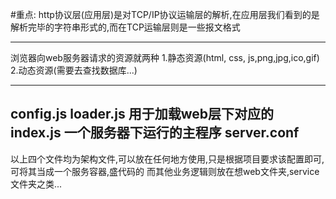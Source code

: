 #重点:
http协议层(应用层)是对TCP/IP协议运输层的解析,在应用层我们看到的是解析完毕的字符串形式的,而在TCP运输层则是一些报文格式


----------------
浏览器向web服务器请求的资源就两种
1.静态资源(html, css, js,png,jpg,ico,gif)
2.动态资源(需要去查找数据库...)

---------------------------
config.js 
loader.js  用于加载web层下对应的
index.js   一个服务器下运行的主程序
server.conf
------------
以上四个文件均为架构文件,可以放在任何地方使用,只是根据项目要求该配置即可,可将其当成一个服务容器,盛代码的
而其他业务逻辑则放在想web文件夹,service文件夹之类...